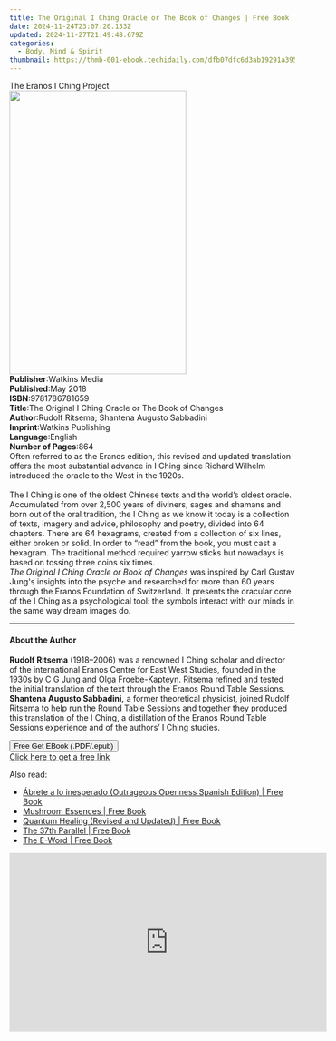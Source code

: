 ```yaml
---
title: The Original I Ching Oracle or The Book of Changes | Free Book
date: 2024-11-24T23:07:20.133Z
updated: 2024-11-27T21:49:48.679Z
categories:
  - Body, Mind & Spirit
thumbnail: https://thmb-001-ebook.techidaily.com/dfb07dfc6d3ab19291a3959f7766591e93bdc2105de72ff4ef40e09ae361f9e2.jpg
---
```

<main id="book-container">
  <div class="flex flex-col">
    <div class="book-brief flex-1 py-6 px-4 sm:p-6 md:py-10 md:px-8">
      <!-- brief-->
      <div class="book-brief-main">The Eranos I Ching Project</div>
    </div>
    <div
      class="book-meta-info flex-1 grid gap-4 col-start-1 col-end-3 row-start-1 sm:mb-6 sm:grid-cols-4 lg:gap-6 lg:col-start-2 lg:row-end-6 lg:row-span-6 lg:mb-0"
    >
      <div
        class="book-meta-info-left place-content-center mt-4 p-4 text-sm leading-6 col-start-2 col-span-2 dark:text-slate-400"
      >
        <img
          class="w-full h-500 object-cover rounded-lg sm:h-255 sm:col-span-2 lg:col-span-full"
          src="https://img-001-ebook.techidaily.com/0d76cb7cb1fa818ff6b941acba3f3d06573b5594aefea10a7e59437cd431672c.jpg"
          alt=""
          width="312"
          height="500"
        />
      </div>
      <div
        class="book-meta-info-right mt-2 col-start-1 row-start-2 col-span-3 self-center"
      >
        <!-- meta data  -->
        <div class="flex flex-col px-4 md:px-8">
          <div class="flex-1">
            <strong>Publisher</strong>:<span class="px-2">Watkins Media</span>
          </div>
          <div class="flex-1">
            <strong>Published</strong>:<span class="px-2">May 2018</span>
          </div>
          <div class="flex-1">
            <strong>ISBN</strong>:<span class="px-2">9781786781659</span>
          </div>
          <div class="flex-1">
            <strong>Title</strong>:<span class="px-2"
              >The Original I Ching Oracle or The Book of Changes</span
            >
          </div>
          <div class="flex-1">
            <strong>Author</strong>:<span class="px-2"
              >Rudolf Ritsema; Shantena Augusto Sabbadini</span
            >
          </div>
          <div class="flex-1">
            <strong>Imprint</strong>:<span class="px-2"
              >Watkins Publishing</span
            >
          </div>
          <div class="flex-1">
            <strong>Language</strong>:<span class="px-2">English</span>
          </div>
          <div class="flex-1">
            <strong>Number of Pages</strong>:<span class="px-2">864</span>
          </div>
        </div>
      </div>
    </div>
    <div class="book-description flex-1 py-6 px-4 sm:p-6 md:py-10 md:px-8">
      <div class="book-description-main">
        <div accordion-content="" id="description">
          Often referred to as the Eranos edition, this revised and updated
          translation offers the most substantial advance in I Ching since
          Richard Wilhelm introduced the oracle to the West in the 1920s.<br /><br />The
          I Ching is one of the oldest Chinese texts and the world’s oldest
          oracle. Accumulated from over 2,500 years of diviners, sages and
          shamans and born out of the oral tradition, the I Ching as we know it
          today is a collection of texts, imagery and advice, philosophy and
          poetry, divided into 64 chapters. There are 64 hexagrams, created from
          a collection of six lines, either broken or solid. In order to
          “read”&nbsp;from the book, you must cast a hexagram. The traditional
          method required yarrow sticks but nowadays is based on tossing three
          coins six times.<br /><i
            >The Original I Ching Oracle or Book of Changes</i
          >&nbsp;was inspired by Carl Gustav Jung's insights into the psyche and
          researched for more than 60 years through the Eranos Foundation of
          Switzerland. It presents the oracular core of the I Ching as a
          psychological tool: the symbols interact with our minds in the same
          way dream images do.
        </div>
        <div class="accordion-fader"></div>
      </div>
    </div>
    <div class="book-excerpts flex-1 py-6 px-4 sm:p-6 md:py-10 md:px-8">
      <!-- excerpts-->
      <div class="book-excerpts-main">
        <hr />
        <h4 class="placeholder placeholder-heading">
          <span>About the Author</span>
        </h4>
        <p>
          <b>Rudolf Ritsema</b>&nbsp;(1918–2006) was a renowned I Ching scholar
          and director of the international Eranos Centre for East West Studies,
          founded in the 1930s by C G Jung and Olga Froebe-Kapteyn. Ritsema
          refined and tested the initial translation of the text through the
          Eranos Round Table Sessions.<br /><b>Shantena Augusto Sabbadini,</b
          >&nbsp;a former theoretical physicist, joined Rudolf Ritsema to help
          run the Round Table Sessions and together they produced this
          translation of the I Ching, a distillation of the Eranos Round Table
          Sessions experience and of the authors’ I Ching studies.
        </p>
      </div>
    </div>
    <div
      class="book-about-author flex-1 py-6 px-4 sm:p-6 md:py-10 md:px-8"
    ></div>
    <div class="book-free-get flex-1 py-6 px-4 sm:p-6 md:py-10 md:px-8">
      <button
        id="btn-free-get"
        class="bg-blue-500 hover:bg-blue-700 text-white font-bold py-2 px-4 rounded"
      >
        Free Get EBook (.PDF/.epub)
      </button>
      <div id="countdown-display" class="px-2 text-lg mt-2"></div>
      <a
        id="free-link"
        class="hidden bg-blue-500 hover:bg-blue-700 text-white font-bold py-2 px-4 rounded"
        href="https://www.ebooks.com/en-us/book/95925450/the-original-i-ching-oracle-or-the-book-of-changes/rudolf-ritsema/"
        target="_blank"
        >Click here to get a free link</a
      >
    </div>
    <script>
      let countdownTime = 0;
      let countdownInterval = null;
      document
        .getElementById('btn-free-get')
        .addEventListener('click', startCountdown);
      function startCountdown() {
        countdownTime = new Date().getTime() + 60000 * 3;
        countdownInterval = setInterval(updateCountdown, 1000);
        document.getElementById('btn-free-get').disabled = true;
        document
          .getElementById('btn-free-get')
          .classList.add('bg-gray-500', 'cursor-not-allowed');
      }
      function updateCountdown() {
        let currentTime = new Date().getTime();
        let timeLeft = countdownTime - currentTime;
        let secondsLeft = Math.floor(timeLeft / 1000);
        document.getElementById('countdown-display').innerHTML =
          `Remaining time: ${secondsLeft} seconds.`;
        if (secondsLeft <= 0) {
          clearInterval(countdownInterval);
          document.getElementById('btn-free-get').classList.add('hidden');
          document.getElementById('free-link').classList.remove('hidden');
          document.getElementById('countdown-display').innerHTML = '';
        }
      }
    </script>
  </div>
</main>

<ins class="adsbygoogle"
      style="display:block"
      data-ad-client="ca-pub-7571918770474297"
      data-ad-slot="8358498916"
      data-ad-format="auto"
      data-full-width-responsive="true"></ins>
    

<span class="atpl-alsoreadstyle">Also read:</span>
<div><ul>
<li><a href="https://novels-ebooks.techidaily.com/2262156-9781501120220-abrete-a-lo-inesperado-outrageous-openness-spanish-edition/"><u>Ábrete a lo inesperado (Outrageous Openness Spanish Edition) | Free Book</u></a></li>
<li><a href="https://novels-ebooks.techidaily.com/2260834-9781623170462-mushroom-essences/"><u>Mushroom Essences | Free Book</u></a></li>
<li><a href="https://novels-ebooks.techidaily.com/2260799-9780804179980-quantum-healing-revised-and-updated/"><u>Quantum Healing (Revised and Updated) | Free Book</u></a></li>
<li><a href="https://novels-ebooks.techidaily.com/2262112-9781501135545-the-37th-parallel/"><u>The 37th Parallel | Free Book</u></a></li>
<li><a href="https://novels-ebooks.techidaily.com/2262148-9781501123542-the-e-word/"><u>The E-Word | Free Book</u></a></li>
</ul></div>

<!-- affiliate ads begin -->
<iframe width="560" height="315" src="https://www.youtube.com/embed/oeSN3u4fO9M?si=Ua3Hzcil6u6akDgY&autoplay=1" title="YouTube video player" frameborder="0" allow="accelerometer; autoplay; clipboard-write; encrypted-media; gyroscope; picture-in-picture; web-share" referrerpolicy="strict-origin-when-cross-origin" allowfullscreen></iframe>
<!-- affiliate ads end -->

